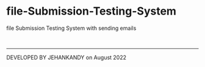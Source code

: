 # file-Submission-Testing-System
file Submission Testing System with sending emails
<br>


<br><hr>
DEVELOPED BY JEHANKANDY on August 2022
